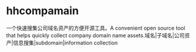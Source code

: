 # hhcompamain
一个快速搜集公司域名资产的方便开源工具。A convenient open source tool that helps quickly collect company domain name assets.域名|子域名|公司资产|信息搜集|subdomain|information collection
